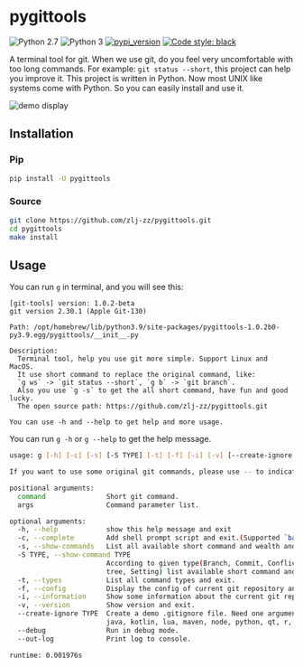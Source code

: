 # pygittools

![Python 2.7](https://img.shields.io/badge/Python-v2.7%5E-green?logo=python)
![Python 3](https://img.shields.io/badge/Python-v3%5E-green?logo=python)
[![pypi_version](https://img.shields.io/pypi/v/pygittools?label=pypi)](https://pypi.org/project/pygittools)
[![Code style: black](https://img.shields.io/badge/code%20style-black-000000.svg)](https://github.com/psf/black)

A terminal tool for git. When we use git, do you feel very uncomfortable with too long commands. For example: `git status --short`, this project can help you improve it. This project is written in Python. Now most UNIX like systems come with Python. So you can easily install and use it.

![demo display](./demo.gif)

## Installation

### Pip

```bash
pip install -U pygittools
```

### Source

```bash
git clone https://github.com/zlj-zz/pygittools.git
cd pygittools
make install
```

## Usage

You can run `g` in terminal, and you will see this:

```
[git-tools] version: 1.0.2-beta
git version 2.30.1 (Apple Git-130)

Path: /opt/homebrew/lib/python3.9/site-packages/pygittools-1.0.2b0-py3.9.egg/pygittools/__init__.py

Description:
  Terminal tool, help you use git more simple. Support Linux and MacOS.
  It use short command to replace the original command, like:
  `g ws` -> `git status --short`, `g b` -> `git branch`.
  Also you use `g -s` to get the all short command, have fun and good lucky.
  The open source path: https://github.com/zlj-zz/pygittools.git

You can use -h and --help to get help and more usage.

```

You can run `g -h` or `g --help` to get the help message.

```bash
usage: g [-h] [-c] [-s] [-S TYPE] [-t] [-f] [-i] [-v] [--create-ignore TYPE] [--debug] [--out-log] [command] [args ...]

If you want to use some original git commands, please use -- to indicate.

positional arguments:
  command               Short git command.
  args                  Command parameter list.

optional arguments:
  -h, --help            show this help message and exit
  -c, --complete        Add shell prompt script and exit.(Supported `bash`, `zsh`)
  -s, --show-commands   List all available short command and wealth and exit.
  -S TYPE, --show-command TYPE
                        According to given type(Branch, Commit, Conflict, Fetch, Index, Log, Merge, Push, Remote, Stash, Tag, Working
                        tree, Setting) list available short command and wealth and exit.
  -t, --types           List all command types and exit.
  -f, --config          Display the config of current git repository and exit.
  -i, --information     Show some information about the current git repository.
  -v, --version         Show version and exit.
  --create-ignore TYPE  Create a demo .gitignore file. Need one argument, support: [android, c++, cpp, c, dart, elisp, gitbook, go,
                        java, kotlin, lua, maven, node, python, qt, r, ros, ruby, rust, sass, swift, unity]
  --debug               Run in debug mode.
  --out-log             Print log to console.

runtime: 0.001976s
```
